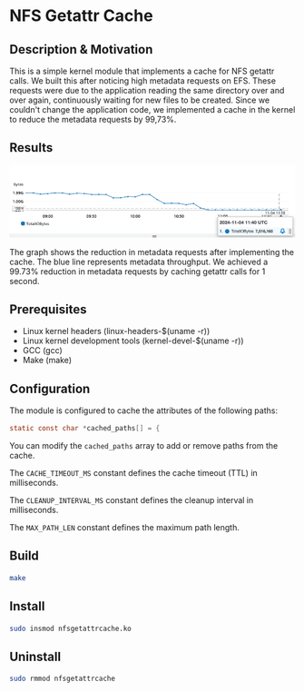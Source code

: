 # NFS Getattr Cache

## Description & Motivation

This is a simple kernel module that implements a cache for NFS getattr calls. We built this after noticing high metadata requests on EFS. These requests were due to the application reading the same directory over and over again, continuously waiting for new files to be created. Since we couldn't change the application code, we implemented a cache in the kernel to reduce the metadata requests by 99,73%.

## Results

![Cache Results](results.png)

The graph shows the reduction in metadata requests after implementing the cache. The blue line represents metadata throughput. We achieved a 99.73% reduction in metadata requests by caching getattr calls for 1 second.


## Prerequisites

* Linux kernel headers (linux-headers-$(uname -r))
* Linux kernel development tools (kernel-devel-$(uname -r))
* GCC (gcc)
* Make (make)

## Configuration

The module is configured to cache the attributes of the following paths:

```c
static const char *cached_paths[] = {
```

You can modify the `cached_paths` array to add or remove paths from the cache.

The `CACHE_TIMEOUT_MS` constant defines the cache timeout (TTL) in milliseconds.

The `CLEANUP_INTERVAL_MS` constant defines the cleanup interval in milliseconds.

The `MAX_PATH_LEN` constant defines the maximum path length.

## Build

```bash
make
```

## Install

```bash
sudo insmod nfsgetattrcache.ko
```

## Uninstall

```bash
sudo rmmod nfsgetattrcache
```
